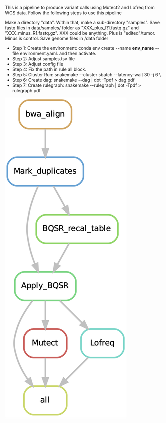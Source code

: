 This is a pipeline to produce variant calls using Mutect2 and Lofreq from WGS data. Follow the following steps to use this pipeline 

Make a directory "data". Within that, make a sub-directory "samples". Save fastq files in data/samples/ folder as "XXX_plus_R1.fastq.gz" and "XXX_minus_R1.fastq.gz". XXX could be anything. Plus is "edited"/tumor. Minus is control. Save genome files in /data folder
* Step 1: Create the environment: conda env create --name **env_name** --file environment.yaml. and then activate.
* Step 2: Adjust samples.tsv file
* Step 3: Adjust config file
* Step 4: Fix the path in rule all block.
* Step 5: Cluster Run: snakemake --cluster sbatch --latency-wait 30  -j 6 \
* Step 6: Create dag: snakemake --dag | dot -Tpdf > dag.pdf
* Step 7: Create rulegraph: snakemake --rulegraph | dot -Tpdf > rulegraph.pdf

![](images/rulegraph.png)
